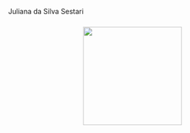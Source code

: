 <p align="left">Juliana da Silva Sestari</p>

###

<div align="center">
  <img height="200" src="https://cdn.movieguide.org/wp-content/uploads/2022/09/JustinBieber.jpg"  />
</div>

###
